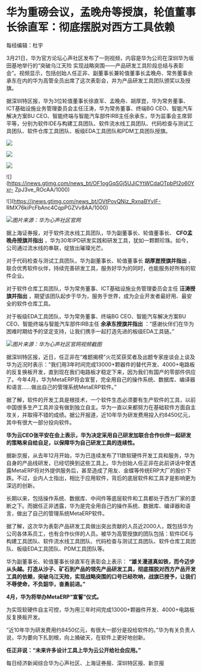 # 华为重磅会议，孟晚舟等授旗，轮值董事长徐直军：彻底摆脱对西方工具依赖

每经编辑：杜宇

3月21日，华为官方论坛心声社区发布了一则视频，内容是华为公司在深圳华为坂田基地举行的“突破乌江天险
实现战略突围——产品研发工具阶段总结与表彰会”。视频显示，包括创始人任正非、副董事长兼轮值董事长孟晚舟、常务董事余承东在内的华为高管全员出席了这次表彰会，并为产品研发工具团队颁奖以及授旗。

据深圳特区报，华为3位轮值董事长徐直军、孟晚舟、胡厚崑，华为常务董事、ICT基础设施业务管理委员会主任汪涛，华为常务董事、终端BG
CEO、智能汽车解决方案BU
CEO、智能终端与智能汽车部件IRB主任余承东，华为监事会主席郭平等，分别为软件IDE与构建工具团队、软件流水线工具团队、代码检查与测试工具团队、软件仓库工具团队、板级EDA工具团队和PDM工具团队授旗。

![](https://inews.gtimg.com/news_bt/OrjGWUQj_jsbqJyJGijU2mIuCE_5n_9FQexZsiGiioqHEAA/1000)

![](https://inews.gtimg.com/news_bt/OuUVjIJ0JZGw_fQXiJInHhlRbykZXYDIDdpT4jQoGSNVoAA/1000)

![](https://inews.gtimg.com/news_bt/Ox7CR_tmWRt2SYZCIZ_KzhCU7pTtznbdJPBVUFIXSRpqsAA/1000)

![](https://inews.gtimg.com/news_bt/OF1ogGqSGj5UJiCYtWCdaOTpbPI2o60Yxr-
ZpJ3ve_ROcAA/1000)

![](https://inews.gtimg.com/news_bt/OVtPovQNiz_RxnaBYvIF-
RMX76kiPcFbAnc4CqpPGZVv8AA/1000)

![](https://inews.gtimg.com/news_bt/OmkbDum5lR9cpJqbQ0ekgHsIJ6jG2ff8zcTOtI06smMQkAA/1000)_图片来源：华为心声社区官网_

据上海证券报，对于软件流水线工具团队，华为副董事长、轮值董事长、 **CFO孟晚舟授旗并指出**
，华为30年IPD研发实践和研发工具，犹如一颗颗珍珠。如今，公司通过流水线的串联，绽放出璀璨光芒。

对于代码检查与测试工具团队，华为副董事长、轮值董事长 **胡厚崑授旗并指出**
，联合优秀软件伙伴，持续完善研发工具，服务好华为的同时，也能服务好所有的软件企业。

对于软件仓库工具团队，华为常务董事、ICT基础设施业务管理委员会主任 **汪涛授旗并指出**
，期望该团队起步于华为，服务于世界，成为企业开发者最好用、最安全的软件仓库工具。

对于板级EDA工具团队，华为常务董事、终端BG CEO、智能汽车解决方案BU CEO、智能终端与智能汽车部件IRB主任 **余承东授旗并指出**
：“感谢伙伴们在华为困难时期给予的坚定支持，让我们携手一起打造先进的板级EDA工具链。”

![](https://inews.gtimg.com/news_bt/OAyikHxtrTRtt0pK_XPx7MvLG6UA-3b705CO2xixHaE8wAA/1000)_图片来源：华为心声社区官网视频截图_

据深圳特区报，近日，任正非在“难题揭榜”火花奖获奖者及出题专家座谈会上谈及华为近况时表示：“我们用3年时间完成13000+颗器件的替代开发、4000+电路板的反复换板开发，直到现在我们电路板才稳定下来，因为我们有国产的零部件供应了。今年4月，华为MetaERP将会宣誓，完全用自己的操作系统、数据库、编译器和语言……做出自己的管理系统MetaERP软件。”

据了解，软件的开发工具是根技术，一个软件生态必须要有生产软件的工具，以前中国很多生产工具并没有做到独立自主。华为一直以来都努力在基础软件方面自主攻关，并取得不错的成绩。据公开报道，近10年华为研发费用投入约8450亿元，其中有很大一部分投向软件。

**华为云CEO张平安在会上表示，华为决定采用自己研发加联合合作伙伴一起研发的策略来自给自足，以保障华为自己研发工具的连续性。**

据新京报，从去年12月开始，华为已连续发布了11款软硬件开发工具和服务，华为自身的产品线研发，已经切换到这些工具上。华为创始人任正非在此前讲话中曾透露MetaERP将对外提供服务后，甚至造成了用友、金蝶等传统ERP大厂的股价下跌。不过，业内人士指出，相比于应用软件，背后的底层软件和工具才是影响更为深远的创新。

长期以来，包括操作系统、数据库、中间件等底层软件和工具都处于西方厂家的垄断之下。而据任正非透露，华为是完全用自己的操作系统、数据库、编译器和语言，做出了自己的管理系统MetaERP软件。

据了解，这次华为表彰产品研发工具做出突出贡献的人员近2000人，既包括华为公司各体系员工，也有合作伙伴的人员。被华为高管授旗的团队包括：软件IDE与构建工具团队、软件流水线工具团队、代码检查与测试工具团队、软件仓库工具团队、板级EDA工具团队、PDM工具团队等。

华为副董事长、轮值董事长徐直军在表彰会上表示：
**“雄关漫道真如铁，而今迈步从头越。打造从沙子、矿石到产品的领先产品研发工具，彻底摆脱对西方产品开发工具的依赖，突破乌江天险，实现战略突围的口号已经吹响，战旗已授予，让我们不辱使命，不负韶华，奋勇前进。”**

**4月，华为将举办MetaERP“宣誓”仪式。**

为实现软硬件自主可控，华为用三年时间完成13000+颗器件开发、4000+电路板反复换板开发。

“近10年华为研发费用约8450亿元，有很大一部分是投给软件的。”华为有关负责人说，华为要向下扎到根，向上捅破天，在软件上更好地创新。

**任正非说：“未来许多设计工具上华为云公开给社会应用。”**

每日经济新闻综合华为心声社区、上海证券报、深圳特区报、新京报

